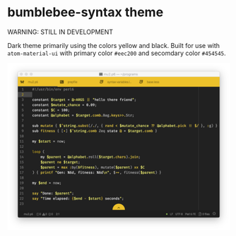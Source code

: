 # bumblebee-syntax theme

WARNING: STILL IN DEVELOPMENT

Dark theme primarily using the colors yellow and black. Built for use with `atom-material-ui` with primary color `#eec200` and secomdary color `#454545`.

![Preview of the theme](preview/bee-preview.png)
